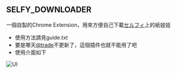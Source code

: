 ## SELFY_DOWNLOADER

一個自製的Chrome Extension，用來方便自己下載[セルフィ](https://twitter.com/selfy_official)上的紙娃娃
- 使用方法請見guide.txt
- 要是哪天[@trade](http://li.nu/attrade/gacha.php)不更新了，這個插件也就不能用了吧
- 使用介面如下  

![UI](https://raw.githubusercontent.com/Charl0tte19/SELFY_DOWNLOADER/master/UI.jpg)

